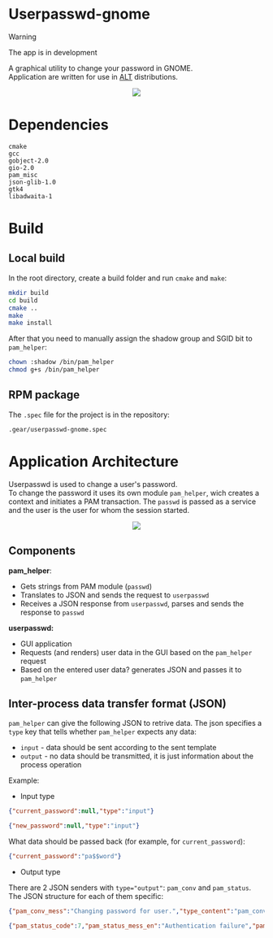 # Userpasswd-gnome
> [!WARNING]
> The app is in development

A graphical utility to change your password in GNOME.\
Application are written for use in [ALT](https://getalt.org/en/) distributions.

<p align="center">
    <img src="https://psv4.userapi.com/s/v1/d/Cob6LfOk9A0hinP9Cmrm15Ch5jMap_QengSGRhMKl1ZE2E0mio5Mz8Jyena57II4Qei1GGqafsTCurANjEjHUDpH1cFUb23XyJmlp5UgoWB6zkUzm2dB5g/userpasswd.png">
</p>

# Dependencies
```
cmake
gcc
gobject-2.0
gio-2.0
pam_misc
json-glib-1.0
gtk4
libadwaita-1
```

# Build
## Local build
In the root directory, create a build folder and run `cmake` and `make`:
```bash
mkdir build
cd build
cmake ..
make
make install
```
After that you need to manually assign the shadow group and SGID bit to `pam_helper`:
```bash
chown :shadow /bin/pam_helper
chmod g+s /bin/pam_helper
```
## RPM package
The `.spec` file for the project is in the repository:
```
.gear/userpasswd-gnome.spec
```

# Application Architecture
Userpasswd is used to change a user's password.\
To change the password it uses its own module `pam_helper`, wich creates a context and initiates a PAM transaction. The `passwd` is passed as a service and the user is the user for whom the session started.

<p align="center">
    <img src="https://psv4.userapi.com/s/v1/d/OL2OjH6kDb7LZv0xTcwrZpjxcnEfOd8QzbOQbOELldShQomT4YcNRpscIHeIS64UjYTo0P4kWogxyhvN4eO08RaNMYXzxwTEe4rbfWsGvsO0EsqA5SwvZg/userpasswd.png">
</p>

## Components
**pam_helper**:
- Gets strings from PAM module (`passwd`)
- Translates to JSON and sends the request to `userpasswd`
- Receives a JSON response from `userpasswd`, parses and sends the response to `passwd`

**userpasswd:**
- GUI application
- Requests (and renders) user data in the GUI based on the `pam_helper` request
- Based on the entered user data? generates JSON and passes it to `pam_helper`

## Inter-process data transfer format (JSON)

`pam_helper` can give the following JSON to retrive data.
The json specifies a `type` key that tells whether `pam_helper` expects any data:
- `input` - data should be sent according to the sent template
- `output` - no data should be transmitted, it is just information about the process operation

Example:
- Input type
```json
{"current_password":null,"type":"input"}
```
```json
{"new_password":null,"type":"input"}
```
What data should be passed back (for example, for `current_password`):
```json
{"current_password":"pa$$word"}
```
- Output type

There are 2 JSON senders with `type="output"`: `pam_conv` and `pam_status`. The JSON structure for each of them specific:
```json
{"pam_conv_mess":"Changing password for user.","type_content":"pam_conv","type":"output"}
```
```json
{"pam_status_code":7,"pam_status_mess_en":"Authentication failure","pam_status_mess_ru":"Сбой аутентификации","type_content":"pam_status","type":"output"}
```


